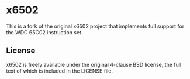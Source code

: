 # x6502
This is a fork of the original x6502 project that implements full support for the WDC 65C02 instruction set.

## License
x6502 is freely available under the original 4-clause BSD license, the full text of which is included in the LICENSE file.